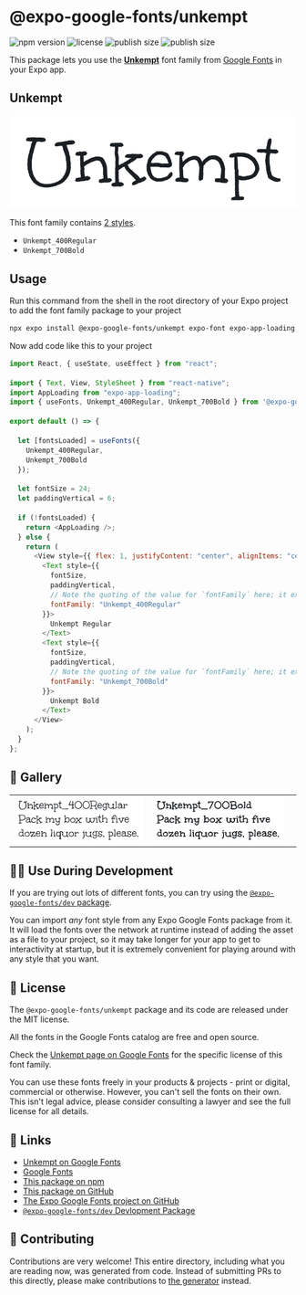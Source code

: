 # @expo-google-fonts/unkempt

![npm version](https://flat.badgen.net/npm/v/@expo-google-fonts/unkempt)
![license](https://flat.badgen.net/github/license/expo/google-fonts)
![publish size](https://flat.badgen.net/packagephobia/install/@expo-google-fonts/unkempt)
![publish size](https://flat.badgen.net/packagephobia/publish/@expo-google-fonts/unkempt)

This package lets you use the [**Unkempt**](https://fonts.google.com/specimen/Unkempt) font family from [Google Fonts](https://fonts.google.com/) in your Expo app.

## Unkempt

![Unkempt](./font-family.png)

This font family contains [2 styles](#-gallery).

- `Unkempt_400Regular`
- `Unkempt_700Bold`

## Usage

Run this command from the shell in the root directory of your Expo project to add the font family package to your project

```sh
npx expo install @expo-google-fonts/unkempt expo-font expo-app-loading
```

Now add code like this to your project

```js
import React, { useState, useEffect } from "react";

import { Text, View, StyleSheet } from "react-native";
import AppLoading from "expo-app-loading";
import { useFonts, Unkempt_400Regular, Unkempt_700Bold } from '@expo-google-fonts/unkempt';

export default () => {

  let [fontsLoaded] = useFonts({
    Unkempt_400Regular, 
    Unkempt_700Bold
  });

  let fontSize = 24;
  let paddingVertical = 6;

  if (!fontsLoaded) {
    return <AppLoading />;
  } else {
    return (
      <View style={{ flex: 1, justifyContent: "center", alignItems: "center" }}>
        <Text style={{
          fontSize,
          paddingVertical,
          // Note the quoting of the value for `fontFamily` here; it expects a string!
          fontFamily: "Unkempt_400Regular"
        }}>
          Unkempt Regular
        </Text>
        <Text style={{
          fontSize,
          paddingVertical,
          // Note the quoting of the value for `fontFamily` here; it expects a string!
          fontFamily: "Unkempt_700Bold"
        }}>
          Unkempt Bold
        </Text>
      </View>
    );
  }
};
```

## 🔡 Gallery


||||
|-|-|-|
|![Unkempt_400Regular](./Unkempt_400Regular.ttf.png)|![Unkempt_700Bold](./Unkempt_700Bold.ttf.png)|||


## 👩‍💻 Use During Development

If you are trying out lots of different fonts, you can try using the [`@expo-google-fonts/dev` package](https://github.com/expo/google-fonts/tree/master/font-packages/dev#readme).

You can import _any_ font style from any Expo Google Fonts package from it. It will load the fonts over the network at runtime instead of adding the asset as a file to your project, so it may take longer for your app to get to interactivity at startup, but it is extremely convenient for playing around with any style that you want.


## 📖 License

The `@expo-google-fonts/unkempt` package and its code are released under the MIT license.

All the fonts in the Google Fonts catalog are free and open source.

Check the [Unkempt page on Google Fonts](https://fonts.google.com/specimen/Unkempt) for the specific license of this font family.

You can use these fonts freely in your products & projects - print or digital, commercial or otherwise. However, you can't sell the fonts on their own. This isn't legal advice, please consider consulting a lawyer and see the full license for all details.

## 🔗 Links

- [Unkempt on Google Fonts](https://fonts.google.com/specimen/Unkempt)
- [Google Fonts](https://fonts.google.com/)
- [This package on npm](https://www.npmjs.com/package/@expo-google-fonts/unkempt)
- [This package on GitHub](https://github.com/expo/google-fonts/tree/master/font-packages/unkempt)
- [The Expo Google Fonts project on GitHub](https://github.com/expo/google-fonts)
- [`@expo-google-fonts/dev` Devlopment Package](https://github.com/expo/google-fonts/tree/master/font-packages/dev)

## 🤝 Contributing

Contributions are very welcome! This entire directory, including what you are reading now, was generated from code. Instead of submitting PRs to this directly, please make contributions to [the generator](https://github.com/expo/google-fonts/tree/master/packages/generator) instead.
